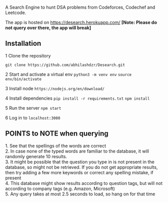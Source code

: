 A Search Engine to hunt DSA problems from Codeforces, Codechef and Leetcode.

The app is hosted on https://desearch.herokuapp.com/      **[Note: Please do not query over there, the app will break]**


<h2>Installation</h2>
1 Clone the repository </br>

```git clone https://github.com/abhilashdzr/Desearch.git ```</br>

2 Start and activate a virtual env ``` python3 -m venv env ```  ``` source env/bin/activate ``` </br>

3 Install node ```https://nodejs.org/en/download/```

4 Install dependencies
``` pip install -r requirements.txt ```
``` npm install ```

5 Run the server ``` npm start ```</br>

6 Log in to ```localhost:3000```


<h2>POINTS to NOTE when querying</h2>
1. See that the spellings of the words are correct </br>
2. In case none of the typed words are familiar to the database, it will randomly generate 10 results. </br>
3. It might be possible that the question you type in is not present in the database, so might not be retrieved. If you do not get appropriate results, then try adding a few more keywords or correct any spelling mistake, if present </br>
4. This database might show results according to question tags, but will not according to company tags (e.g. Amazon, Microsoft) </br>
5. Any query takes at most 2.5 seconds to load, so hang on for that time  </br>

